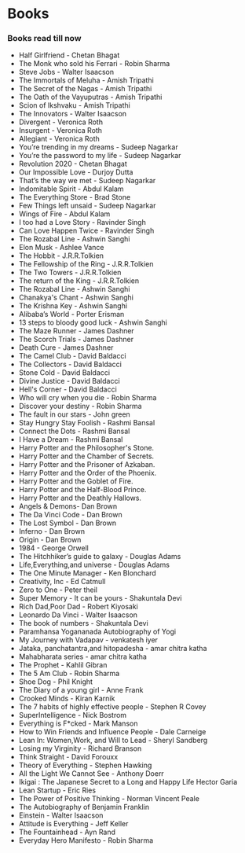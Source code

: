 # Books
### Books read till now

* Half Girlfriend - Chetan Bhagat
* The Monk who sold his Ferrari - Robin Sharma
* Steve Jobs - Walter Isaacson
* The Immortals of Meluha - Amish Tripathi
* The Secret of the Nagas - Amish Tripathi
* The Oath of the Vayuputras - Amish Tripathi
* Scion of Ikshvaku - Amish Tripathi
* The Innovators - Walter Isaacson
* Divergent - Veronica Roth
* Insurgent - Veronica Roth
* Allegiant - Veronica Roth
* You’re trending in my dreams - Sudeep Nagarkar
* You’re the password to my life - Sudeep Nagarkar
* Revolution 2020 - Chetan Bhagat
* Our Impossible Love - Durjoy Dutta
* That’s the way we met - Sudeep Nagarkar
* Indomitable Spirit - Abdul Kalam
* The Everything Store - Brad Stone
* Few Things left unsaid - Sudeep Nagarkar
* Wings of  Fire - Abdul Kalam
* I too had a Love Story - Ravinder Singh
* Can Love Happen Twice - Ravinder Singh
* The Rozabal Line - Ashwin Sanghi
* Elon Musk - Ashlee Vance
* The Hobbit - J.R.R.Tolkien
* The Fellowship of the Ring -  J.R.R.Tolkien
* The Two Towers -  J.R.R.Tolkien
* The return of the King -  J.R.R.Tolkien
* The Rozabal Line - Ashwin Sanghi
* Chanakya's Chant - Ashwin Sanghi
* The Krishna Key - Ashwin Sanghi
* Alibaba’s World - Porter Erisman
* 13 steps to bloody good luck - Ashwin Sanghi
* The Maze Runner - James Dashner
* The Scorch Trials - James Dashner
* Death Cure - James Dashner
* The Camel Club - David Baldacci
* The Collectors - David Baldacci
* Stone Cold - David Baldacci
* Divine Justice - David Baldacci
* Hell's Corner - David Baldacci
* Who will cry when you die - Robin Sharma
* Discover your destiny - Robin Sharma
* The fault in our stars - John green
* Stay Hungry Stay Foolish - Rashmi Bansal
* Connect the Dots - Rashmi Bansal
* I Have a Dream - Rashmi Bansal
* Harry Potter and the Philosopher's Stone.
* Harry Potter and the Chamber of Secrets.
* Harry Potter and the Prisoner of Azkaban.
* Harry Potter and the Order of the Phoenix.
* Harry Potter and the Goblet of Fire.
* Harry Potter and the Half-Blood Prince.
* Harry Potter and the Deathly Hallows.
* Angels & Demons- Dan Brown
* The Da Vinci Code - Dan Brown
* The Lost Symbol - Dan Brown
* Inferno - Dan Brown
* Origin - Dan Brown
* 1984 - George Orwell
* The Hitchhiker’s guide to galaxy - Douglas Adams
* Life,Everything,and universe - Douglas Adams
* The One Minute Manager - Ken Blonchard
* Creativity, Inc - Ed Catmull
* Zero to One - Peter theil
* Super Memory - It can be yours - Shakuntala Devi
* Rich Dad,Poor Dad - Robert Kiyosaki
* Leonardo Da Vinci - Walter Isaacson
* The book of numbers - Shakuntala Devi
* Paramhansa Yogananada Autobiography of Yogi
* My Journey with Vadapav -  venkatesh iyer
* Jataka, panchatantra,and hitopadesha - amar chitra katha
* Mahabharata series - amar chitra katha
* The Prophet - Kahlil Gibran
* The 5 Am Club - Robin Sharma
* Shoe Dog - Phil Knight
* The Diary of a young girl - Anne Frank
* Crooked Minds - Kiran Karnik
* The 7 habits of highly effective people - Stephen R Covey
* SuperIntelligence - Nick Bostrom
* Everything is F*cked - Mark Manson
* How to Win Friends and Influence People - Dale Carneige
* Lean In: Women,Work, and Will to Lead - Sheryl Sandberg
* Losing my Virginity - Richard Branson
* Think Straight - David Forouxx
* Theory of Everything - Stephen Hawking
* All the Light We Cannot See - Anthony Doerr
* Ikigai : The Japanese Secret to a Long and Happy Life Hector       Garia
* Lean Startup - Eric Ries
* The Power of Positive Thinking - Norman Vincent Peale
* The Autobiography of Benjamin Franklin
* Einstein - Walter Isaacson
* Attitude is Everything - Jeff Keller
* The Fountainhead - Ayn Rand
* Everyday Hero Manifesto - Robin Sharma
